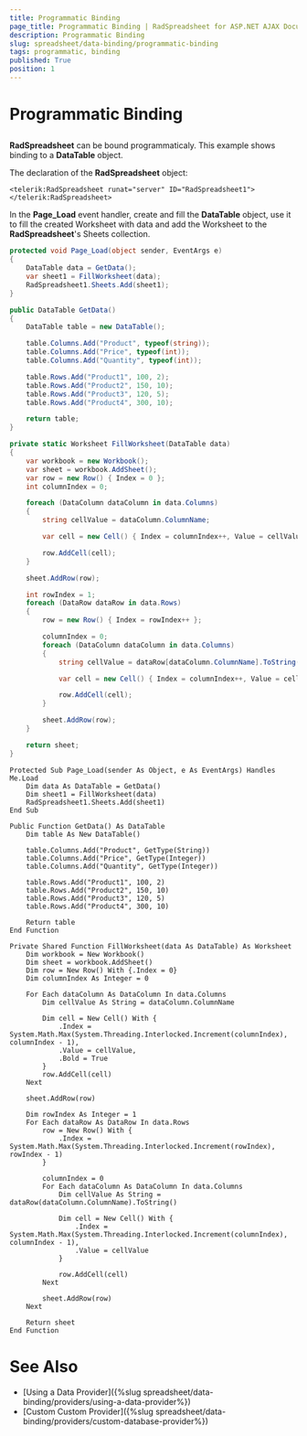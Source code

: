 ```yaml
---
title: Programmatic Binding
page_title: Programmatic Binding | RadSpreadsheet for ASP.NET AJAX Documentation
description: Programmatic Binding
slug: spreadsheet/data-binding/programmatic-binding
tags: programmatic, binding
published: True
position: 1
---
```


# Programmatic Binding

## 

**RadSpreadsheet** can be bound programmaticaly. This example shows binding to a **DataTable** object.

The declaration of the **RadSpreadsheet** object:

````ASPNET
<telerik:RadSpreadsheet runat="server" ID="RadSpreadsheet1"></telerik:RadSpreadsheet>
````

In the **Page_Load** event handler, create and fill the **DataTable** object, use it to fill the created Worksheet with data and add the Worksheet to the **RadSpreadsheet**'s Sheets collection.


````C#
protected void Page_Load(object sender, EventArgs e)
{
    DataTable data = GetData();
    var sheet1 = FillWorksheet(data);
    RadSpreadsheet1.Sheets.Add(sheet1);
}

public DataTable GetData()
{
    DataTable table = new DataTable();

    table.Columns.Add("Product", typeof(string));
    table.Columns.Add("Price", typeof(int));
    table.Columns.Add("Quantity", typeof(int));

    table.Rows.Add("Product1", 100, 2);
    table.Rows.Add("Product2", 150, 10);
    table.Rows.Add("Product3", 120, 5);
    table.Rows.Add("Product4", 300, 10);

    return table;
}	

private static Worksheet FillWorksheet(DataTable data)
{
    var workbook = new Workbook();
    var sheet = workbook.AddSheet();
    var row = new Row() { Index = 0 };
    int columnIndex = 0;

    foreach (DataColumn dataColumn in data.Columns)
    {
        string cellValue = dataColumn.ColumnName;

        var cell = new Cell() { Index = columnIndex++, Value = cellValue, Bold = true };

        row.AddCell(cell);
    }

    sheet.AddRow(row);

    int rowIndex = 1;
    foreach (DataRow dataRow in data.Rows)
    {
        row = new Row() { Index = rowIndex++ };

        columnIndex = 0;
        foreach (DataColumn dataColumn in data.Columns)
        {
            string cellValue = dataRow[dataColumn.ColumnName].ToString();

            var cell = new Cell() { Index = columnIndex++, Value = cellValue };

            row.AddCell(cell);
        }

        sheet.AddRow(row);
    }

    return sheet;
}
````
````VB.NET
Protected Sub Page_Load(sender As Object, e As EventArgs) Handles Me.Load
    Dim data As DataTable = GetData()
    Dim sheet1 = FillWorksheet(data)
    RadSpreadsheet1.Sheets.Add(sheet1)
End Sub

Public Function GetData() As DataTable
    Dim table As New DataTable()

    table.Columns.Add("Product", GetType(String))
    table.Columns.Add("Price", GetType(Integer))
    table.Columns.Add("Quantity", GetType(Integer))

    table.Rows.Add("Product1", 100, 2)
    table.Rows.Add("Product2", 150, 10)
    table.Rows.Add("Product3", 120, 5)
    table.Rows.Add("Product4", 300, 10)

    Return table
End Function

Private Shared Function FillWorksheet(data As DataTable) As Worksheet
    Dim workbook = New Workbook()
    Dim sheet = workbook.AddSheet()
    Dim row = New Row() With {.Index = 0}
    Dim columnIndex As Integer = 0

    For Each dataColumn As DataColumn In data.Columns
        Dim cellValue As String = dataColumn.ColumnName

        Dim cell = New Cell() With {
            .Index = System.Math.Max(System.Threading.Interlocked.Increment(columnIndex), columnIndex - 1),
            .Value = cellValue,
            .Bold = True
        }
        row.AddCell(cell)
    Next

    sheet.AddRow(row)

    Dim rowIndex As Integer = 1
    For Each dataRow As DataRow In data.Rows
        row = New Row() With {
            .Index = System.Math.Max(System.Threading.Interlocked.Increment(rowIndex), rowIndex - 1)
        }

        columnIndex = 0
        For Each dataColumn As DataColumn In data.Columns
            Dim cellValue As String = dataRow(dataColumn.ColumnName).ToString()

            Dim cell = New Cell() With {
                .Index = System.Math.Max(System.Threading.Interlocked.Increment(columnIndex), columnIndex - 1),
                .Value = cellValue
            }

            row.AddCell(cell)
        Next

        sheet.AddRow(row)
    Next

    Return sheet
End Function
````

# See Also

 * [Using a Data Provider]({%slug spreadsheet/data-binding/providers/using-a-data-provider%})
 * [Custom Custom Provider]({%slug spreadsheet/data-binding/providers/custom-database-provider%})
 
